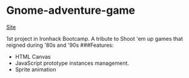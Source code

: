 # Gnome-adventure-game
[Site](https://muflonex.github.io/Gnome-adventure-game/)

1st project in Ironhack Bootcamp. 
A tribute to Shoot 'em up games that reigned during '80s and '90s
###Features:
* HTML Canvas
* JavaScript prototype instances management. 
* Sprite animation
